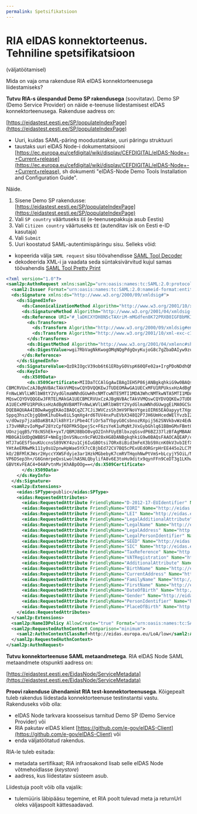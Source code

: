 ```yaml
---
permalink: Spetsifikatsioon
---
```


# RIA eIDAS konnektorteenus. Tehniline spetsifikatsioon

(väljatöötamisel)

Mida on vaja oma rakenduse RIA eIDAS konnektorteenusega liidestamiseks?

__Tutvu RIA-s ülespandud Demo SP rakendusega__ (soovitatav). Demo SP (Demo Service Provider) on näide e-teenuse liidestamisest eIDAS konnektorteenusega. Rakenduse aadress on:

  [https://eidastest.eesti.ee/SP/populateIndexPage](https://eidastest.eesti.ee/SP/populateIndexPage)

- Uuri, kuidas SAML-päring moodustatakse, uuri päringu struktuuri
- taustaks uuri eIDAS Node-i dokumentatsiooni [https://ec.europa.eu/cefdigital/wiki/display/CEFDIGITAL/eIDAS-Node+-+Current+release](https://ec.europa.eu/cefdigital/wiki/display/CEFDIGITAL/eIDAS-Node+-+Current+release), sh dokumenti "eIDAS-Node Demo Tools Installation and Configuration Guide".

Näide.

1. Sisene Demo SP rakendusse: [https://eidastest.eesti.ee/SP/populateIndexPage](https://eidastest.eesti.ee/SP/populateIndexPage)
2. Vali `SP country` väärtuseks `EE` (e-teenusepakkuja asub Eestis)
3. Vali `Citizen country` väärtuseks `EE` (autenditav isik on Eesti e-ID kasutaja)
4. Vali `Submit`
5. Uuri koostatud SAML-autentimispäringu sisu. Selleks võid:
  - kopeerida välja `SAML request` sisu töövahendisse [SAML Tool Decoder](https://www.samltool.com/decode.php)
  - dekodeerida XML-i ja vaadata seda süntaksivärvitud kujul samas töövahendis [SAML Tool Pretty Print](https://www.samltool.com/prettyprint.php)

````xml
<?xml version="1.0"?>
<saml2p:AuthnRequest xmlns:saml2p="urn:oasis:names:tc:SAML:2.0:protocol" xmlns:ds="http://www.w3.org/2000/09/xmldsig#" xmlns:eidas="http://eidas.europa.eu/saml-extensions" xmlns:saml2="urn:oasis:names:tc:SAML:2.0:assertion" Consent="urn:oasis:names:tc:SAML:2.0:consent:unspecified" Destination="https://eidastest.eesti.ee/EidasNode/ServiceProvider" ForceAuthn="true" ID="_laDKCXYDH8N5cTAXriM-mMGdfen8K72PRXB0IGFBbMKIX.RoMMc6eBIIfqe084z" IsPassive="false" IssueInstant="2018-01-09T16:04:02.336Z" ProviderName="DEMO-SP-EE" Version="2.0">
  <saml2:Issuer Format="urn:oasis:names:tc:SAML:2.0:nameid-format:entity">https://eidastest.eesti.ee/SP/metadata</saml2:Issuer>
  <ds:Signature xmlns:ds="http://www.w3.org/2000/09/xmldsig#">
    <ds:SignedInfo>
      <ds:CanonicalizationMethod Algorithm="http://www.w3.org/2001/10/xml-exc-c14n#"/>
      <ds:SignatureMethod Algorithm="http://www.w3.org/2001/04/xmldsig-more#rsa-sha512"/>
      <ds:Reference URI="#_laDKCXYDH8N5cTAXriM-mMGdfen8K72PRXB0IGFBbMKIX.RoMMc6eBIIfqe084z">
        <ds:Transforms>
          <ds:Transform Algorithm="http://www.w3.org/2000/09/xmldsig#enveloped-signature"/>
          <ds:Transform Algorithm="http://www.w3.org/2001/10/xml-exc-c14n#"/>
        </ds:Transforms>
        <ds:DigestMethod Algorithm="http://www.w3.org/2001/04/xmlenc#sha512"/>
        <ds:DigestValue>wgi7RbVagNkKwogOMqNQgPdgQxyKujoG8c7gZbaDAIyw9zuMH9spccM6SfYFLs0JSGkgjReQMiy7xtoFJjBrqQ==</ds:DigestValue>
      </ds:Reference>
    </ds:SignedInfo>
    <ds:SignatureValue>QzDkIOgcV39ob6t61ERbyG0VspK60QFe02a+IrgPDoNDdhQNXhcrW5PPZW799wNxoc0qGmT8MfLuuy6F9Z9+Xxx/tigR7U4ArNe1z/CDRGWNaLBm5/aohCX03surk6EhW4bFhNdn5PhQx78akA01S2LG2KFRqCK9s7aebSBGnlUvC3cPBg25IpL70yNGaTxtSYUVmg2cqNjE9c5EHHwIUMqyQihc2J6ijDa//LGfb46j4qBGsns62yt2RhxG6HKIG25AIfjU/HpTmwCvoHEN+VAdMQ+AGWVWc4V0/cmwPhj03AMzuFE/dWLuaUNPngHX+I4rIISmNm9NrUNGpO91DA==</ds:SignatureValue>
    <ds:KeyInfo>
      <ds:X509Data>
        <ds:X509Certificate>MIIDaTCCAlGgAwIBAgIEH5P86jANBgkqhkiG9w0BAQsFADBlMQswCQYDVQQGEwJFRTELMAkGA1UE
CBMCRVUxCzAJBgNVBAcTAkVVMQswCQYDVQQKEwJTUDEOMAwGA1UECxMFU1RPUksxHzAdBgNVBAMT
FnNwLWVlLWRlbW8tY2VydGlmaWNhdGUwHhcNMTcwNTE5MTI1MDA3WhcNMTkwNTA5MTI1MDA3WjBl
MQswCQYDVQQGEwJFRTELMAkGA1UECBMCRVUxCzAJBgNVBAcTAkVVMQswCQYDVQQKEwJTUDEOMAwG
A1UECxMFU1RPUksxHzAdBgNVBAMTFnNwLWVlLWRlbW8tY2VydGlmaWNhdGUwggEiMA0GCSqGSIb3
DQEBAQUAA4IBDwAwggEKAoIBAQCqZC7CJi3WVCzsSh3mV9FNoVYgeiOIR65EAOapyyt7Xgqchn1s
Sppq3hszCbjgQ8mK1huDkw8iL5qmXg4rd6TUV4nxPuEVbX348Q2P7JH6UmHcedWElYvzbI2Yw388
v/dOwzp7jza8DaKBtAJlk8hY1riPbe4CfiOr5aTYbpyG0CsbnozRXpij562SNVkbvWz4EdW/3C5W
i73vHNRzvIoMgwF28YzCpf6DFMk5QpejSc+F6zsYeK1uMqNtJVxGybGhlq61BBmGMxFBmt0LdLWt
UOnzjqgB5/Y8cNShEk+yxT/QBMJ8BbO8vgO2InhFUyEBlbxzqGsvdP6BZJ37lzBfAgMBAAGjITAf
MB0GA1UdDgQWBBSF+NmEgjDnVSNucn9cFWU28xHG8DANBgkqhkiG9w0BAQsFAAOCAQEAP/cJT+ti
HTJ7aGESfSouKUccnsS89VKY4zu1Cj6IuGBOtsi7ORx8iBid3mFeX3bS9XcnK0kV3vbIEfXr2U9L
YHtAeERNwMk111y0sU2pnwHpWae5YX7cCBjbEd72CV7BQ5cPExUEdORGrpHrEE445o2LC7Nif0Qx
kO/2BFMlKJWsr2HyccYXWSFdyie3ar1HzkMGbebyK7cmRVTHqohNwPtVmS+bLcyjY5OiL/NVArGR
VP6DSep3h+/G6GnmrpeQxsLwolhASNLQbylifA8v6E3toHu9ditx9qynFFn9CeDT3g1LKhwQkB6/
GBVtKvFEAC4+O4APvtnMvjKhABpOOg==</ds:X509Certificate>
      </ds:X509Data>
    </ds:KeyInfo>
  </ds:Signature>
  <saml2p:Extensions>
    <eidas:SPType>public</eidas:SPType>
    <eidas:RequestedAttributes>
      <eidas:RequestedAttribute FriendlyName="D-2012-17-EUIdentifier" Name="http://eidas.europa.eu/attributes/legalperson/D-2012-17-EUIdentifier" NameFormat="urn:oasis:names:tc:SAML:2.0:attrname-format:uri" isRequired="false"/>
      <eidas:RequestedAttribute FriendlyName="EORI" Name="http://eidas.europa.eu/attributes/legalperson/EORI" NameFormat="urn:oasis:names:tc:SAML:2.0:attrname-format:uri" isRequired="false"/>
      <eidas:RequestedAttribute FriendlyName="LEI" Name="http://eidas.europa.eu/attributes/legalperson/LEI" NameFormat="urn:oasis:names:tc:SAML:2.0:attrname-format:uri" isRequired="false"/>
      <eidas:RequestedAttribute FriendlyName="LegalAdditionalAttribute" Name="http://eidas.europa.eu/attributes/legalperson/LegalAdditionalAttribute" NameFormat="urn:oasis:names:tc:SAML:2.0:attrname-format:uri" isRequired="false"/>
      <eidas:RequestedAttribute FriendlyName="LegalName" Name="http://eidas.europa.eu/attributes/legalperson/LegalName" NameFormat="urn:oasis:names:tc:SAML:2.0:attrname-format:uri" isRequired="true"/>
      <eidas:RequestedAttribute FriendlyName="LegalAddress" Name="http://eidas.europa.eu/attributes/legalperson/LegalPersonAddress" NameFormat="urn:oasis:names:tc:SAML:2.0:attrname-format:uri" isRequired="false"/>
      <eidas:RequestedAttribute FriendlyName="LegalPersonIdentifier" Name="http://eidas.europa.eu/attributes/legalperson/LegalPersonIdentifier" NameFormat="urn:oasis:names:tc:SAML:2.0:attrname-format:uri" isRequired="true"/>
      <eidas:RequestedAttribute FriendlyName="SEED" Name="http://eidas.europa.eu/attributes/legalperson/SEED" NameFormat="urn:oasis:names:tc:SAML:2.0:attrname-format:uri" isRequired="false"/>
      <eidas:RequestedAttribute FriendlyName="SIC" Name="http://eidas.europa.eu/attributes/legalperson/SIC" NameFormat="urn:oasis:names:tc:SAML:2.0:attrname-format:uri" isRequired="false"/>
      <eidas:RequestedAttribute FriendlyName="TaxReference" Name="http://eidas.europa.eu/attributes/legalperson/TaxReference" NameFormat="urn:oasis:names:tc:SAML:2.0:attrname-format:uri" isRequired="false"/>
      <eidas:RequestedAttribute FriendlyName="VATRegistration" Name="http://eidas.europa.eu/attributes/legalperson/VATRegistrationNumber" NameFormat="urn:oasis:names:tc:SAML:2.0:attrname-format:uri" isRequired="false"/>
      <eidas:RequestedAttribute FriendlyName="AdditionalAttribute" Name="http://eidas.europa.eu/attributes/naturalperson/AdditionalAttribute" NameFormat="urn:oasis:names:tc:SAML:2.0:attrname-format:uri" isRequired="false"/>
      <eidas:RequestedAttribute FriendlyName="BirthName" Name="http://eidas.europa.eu/attributes/naturalperson/BirthName" NameFormat="urn:oasis:names:tc:SAML:2.0:attrname-format:uri" isRequired="false"/>
      <eidas:RequestedAttribute FriendlyName="CurrentAddress" Name="http://eidas.europa.eu/attributes/naturalperson/CurrentAddress" NameFormat="urn:oasis:names:tc:SAML:2.0:attrname-format:uri" isRequired="false"/>
      <eidas:RequestedAttribute FriendlyName="FamilyName" Name="http://eidas.europa.eu/attributes/naturalperson/CurrentFamilyName" NameFormat="urn:oasis:names:tc:SAML:2.0:attrname-format:uri" isRequired="true"/>
      <eidas:RequestedAttribute FriendlyName="FirstName" Name="http://eidas.europa.eu/attributes/naturalperson/CurrentGivenName" NameFormat="urn:oasis:names:tc:SAML:2.0:attrname-format:uri" isRequired="true"/>
      <eidas:RequestedAttribute FriendlyName="DateOfBirth" Name="http://eidas.europa.eu/attributes/naturalperson/DateOfBirth" NameFormat="urn:oasis:names:tc:SAML:2.0:attrname-format:uri" isRequired="true"/>
      <eidas:RequestedAttribute FriendlyName="Gender" Name="http://eidas.europa.eu/attributes/naturalperson/Gender" NameFormat="urn:oasis:names:tc:SAML:2.0:attrname-format:uri" isRequired="false"/>
      <eidas:RequestedAttribute FriendlyName="PersonIdentifier" Name="http://eidas.europa.eu/attributes/naturalperson/PersonIdentifier" NameFormat="urn:oasis:names:tc:SAML:2.0:attrname-format:uri" isRequired="true"/>
      <eidas:RequestedAttribute FriendlyName="PlaceOfBirth" Name="http://eidas.europa.eu/attributes/naturalperson/PlaceOfBirth" NameFormat="urn:oasis:names:tc:SAML:2.0:attrname-format:uri" isRequired="false"/>
    </eidas:RequestedAttributes>
  </saml2p:Extensions>
  <saml2p:NameIDPolicy AllowCreate="true" Format="urn:oasis:names:tc:SAML:1.1:nameid-format:unspecified"/>
  <saml2p:RequestedAuthnContext Comparison="minimum">
    <saml2:AuthnContextClassRef>http://eidas.europa.eu/LoA/low</saml2:AuthnContextClassRef>
  </saml2p:RequestedAuthnContext>
</saml2p:AuthnRequest>
````

__Tutvu konnektorteenuse SAML metaandmetega__. RIA eIDAS Node SAML metaandmete otspunkti aadress on:

  [https://eidastest.eesti.ee/EidasNode/ServiceMetadata](https://eidastest.eesti.ee/EidasNode/ServiceMetadata)

__Proovi rakenduse ühendamist RIA test-konnektorteenusega__.
Kõigepealt tuleb rakendus liidestada konnektorteenuse testinstantsi vastu. Rakenduseks võib olla:
- eIDAS Node tarkvara koosseisus tarnitud Demo SP (Demo Service Provider) või
- RIA pakutav eIDAS klient [https://github.com/e-gov/eIDAS-Client](https://github.com/e-gov/eIDAS-Client) või
- enda väljatöötatud rakendus.

RIA-le tuleb esitada:
- metadata sertifikaat; RIA infraosakond lisab selle eIDAS Node võtmehoidlasse (_keystore_)
- aadress, kus liidestatav süsteem asub.

Liidestuja poolt võib olla vajalik:
- tulemüüris läbipääsu tegemine, et RIA poolt tulevad meta ja returnUrl oleks väljaspoolt kättesaadavad.


